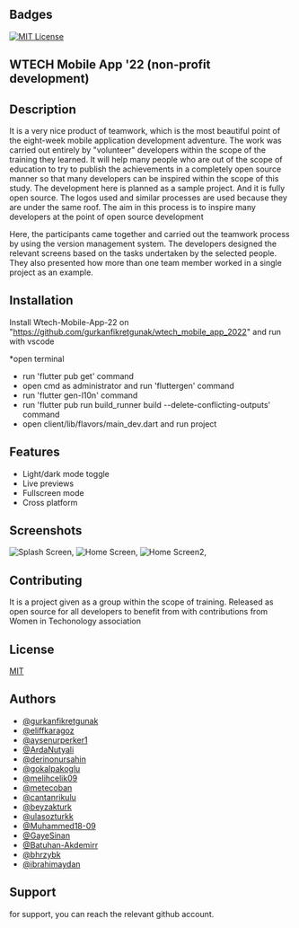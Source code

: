 
## Badges

[![MIT License](https://img.shields.io/badge/License-MIT-green.svg)](https://choosealicense.com/licenses/mit/)
## WTECH Mobile App '22 (non-profit development)


## Description

It is a very nice product of teamwork, which is the most beautiful point of the eight-week mobile application development adventure. The work was carried out entirely by "volunteer" developers within the scope of the training they learned. It will help many people who are out of the scope of education to try to publish the achievements in a completely open source manner so that many developers can be inspired within the scope of this study. The development here is planned as a sample project. And it is fully open source. The logos used and similar processes are used because they are under the same roof. The aim in this process is to inspire many developers at the point of open source development

Here, the participants came together and carried out the teamwork process by using the version management system. The developers designed the relevant screens based on the tasks undertaken by the selected people. They also presented how more than one team member worked in a single project as an example.

## Installation

Install Wtech-Mobile-App-22 on "https://github.com/gurkanfikretgunak/wtech_mobile_app_2022" and run with vscode

*open terminal
* run 'flutter pub get' command
* open cmd as administrator and run 'fluttergen' command
* run 'flutter gen-l10n' command
* run 'flutter pub run build_runner build --delete-conflicting-outputs' command
* open client/lib/flavors/main_dev.dart and run project

## Features

- Light/dark mode toggle
- Live previews
- Fullscreen mode
- Cross platform


## Screenshots


![Splash Screen](https://cdn.discordapp.com/attachments/1051495880705974272/1054545137147064350/Simulator_Screen_Shot_-_iPhone_14_Pro_Max_-_2022-12-20_at_02.png),
![Home Screen](https://cdn.discordapp.com/attachments/1051495880705974272/1054544812814119032/Simulator_Screen_Shot_-_iPhone_14_Pro_Max_-_2022-12-20_at_02.png),
![Home Screen2](https://cdn.discordapp.com/attachments/1051495880705974272/1054545080230346782/Simulator_Screen_Shot_-_iPhone_14_Pro_Max_-_2022-12-20_at_02.png),



## Contributing

It is a project given as a group within the scope of training. Released as open source for all developers to benefit from with contributions from Women in Techonology association

## License

[MIT](https://choosealicense.com/licenses/mit/)


## Authors

- [@gurkanfikretgunak](https://github.com/gurkanfikretgunak)
- [@eliffkaragoz](https://github.com/eliffkaragoz)
- [@aysenurperker1](https://github.com/aysenurperker1)
- [@ArdaNutyali](https://github.com/ArdaNutyali)
- [@derinonursahin](https://github.com/derinonursahin)
- [@gokalpakoglu](https://github.com/gokalpakoglu)
- [@melihcelik09](https://github.com/melihcelik09)
- [@metecoban](https://github.com/metecoban)
- [@cantanrikulu](https://github.com/cantanrikulu)
- [@beyzakturk](https://github.com/beyzakturk)
- [@ulasozturkk](https://github.com/ulasozturkk)
- [@Muhammed18-09](https://github.com/Muhammed18-09)
- [@GayeSinan](https://github.com/GayeSinan)
- [@Batuhan-Akdemirr](https://github.com/Batuhan-Akdemirr)
- [@bhrzybk](https://github.com/bhrzybk)
- [@ibrahimaydan](https://github.com/ibrahimaydan)


## Support

for support, you can reach the relevant github account.
